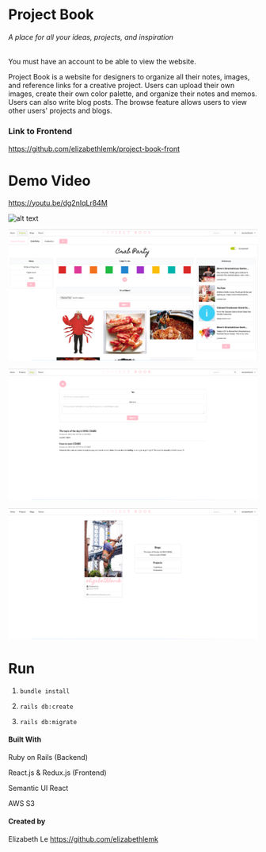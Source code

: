 # Project Book

###### A place for all your ideas, projects, and inspiration

You must have an account to be able to view the website.

Project Book is a website for designers to organize all their notes, images, and reference links for a creative project. 
Users can upload their own images, create their own color palette, and organize their notes and memos.
Users can also write blog posts.
The browse feature allows users to view other users' projects and blogs.
### Link to Frontend
https://github.com/elizabethlemk/project-book-front


Demo Video
======

https://youtu.be/dg2nIqLr84M


 ![alt text](https://media.giphy.com/media/xUoCMMcqVeWIhAsnr9/giphy.gif)

![alt text](https://github.com/elizabethlemk/project-book-front/blob/master/public/Screen%20Shot%202019-04-10%20at%203.13.28%20PM.png?raw=true)
 
 ![alt text](https://github.com/elizabethlemk/project-book-front/blob/master/public/Screen%20Shot%202019-04-10%20at%203.14.38%20PM.png?raw=true)
 
 
  ![alt text](https://github.com/elizabethlemk/project-book-front/blob/master/public/Screen%20Shot%202019-04-10%20at%203.14.53%20PM.png?raw=true)

Run
======

1. ```bundle install```


2. ```rails db:create ```

3. ```rails db:migrate```


#### Built With 
Ruby on Rails (Backend)

React.js & Redux.js (Frontend)

Semantic UI React

AWS S3 

#### Created by 
Elizabeth Le
https://github.com/elizabethlemk
